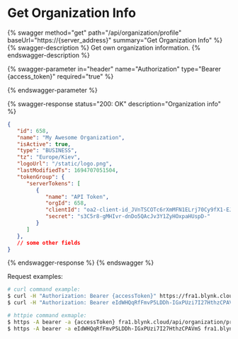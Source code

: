 # Get Organization Info



{% swagger method="get" path="/api/organization/profile" baseUrl="https://{server_address}" summary="Get Organization Info" %}
{% swagger-description %}
Get own organization information.
{% endswagger-description %}

{% swagger-parameter in="header" name="Authorization" type="Bearer {access_token}" required="true" %}

{% endswagger-parameter %}

{% swagger-response status="200: OK" description="Organization info" %}
```json
{
   "id": 658,
   "name": "My Awesome Organization",
   "isActive": true,
   "type": "BUSINESS",
   "tz": "Europe/Kiev",
   "logoUrl": "/static/logo.png",
   "lastModifiedTs": 1694707051504,
   "tokenGroup": {
      "serverTokens": [
         {
            "name": "API Token",
            "orgId": 658,
            "clientId": "oa2-client-id_JVnTSCOTc6rXmMFN1ELrj70Cy9fX1-EJ",
            "secret": "s3C5r8-gMHIvr-dnDo5QAcJv3Y1ZyHOxpaHUspD-"
         }
      ]
   },
   // some other fields
}
```
{% endswagger-response %}
{% endswagger %}

Request examples:

```bash
# curl command example:
$ curl -H "Authorization: Bearer {accessToken}" https://fra1.blynk.cloud/api/organization/profile
$ curl -H "Authorization: Bearer eIdWHQqRfFmvP5LDDh-IGxPUzi7I27HthzCPAVmS" https://fra1.blynk.cloud/api/organization/profile

# httpie command exmaple:
$ https -A bearer -a {accessToken} fra1.blynk.cloud/api/organization/profile
$ https -A bearer -a eIdWHQqRfFmvP5LDDh-IGxPUzi7I27HthzCPAVmS fra1.blynk.cloud/api/organization/profile
```
